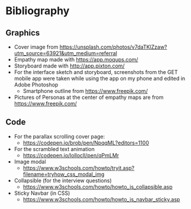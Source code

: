 # Bibliography

## Graphics
- Cover image from https://unsplash.com/photos/v7daTKlZzaw?utm_source=63921&utm_medium=referral
- Empathy map made with https://app.moqups.com/
- Storyboard made with http://app.pixton.com/
- For the interface sketch and storyboard, screenshots from the GET mobile app were taken while using the app on my phone and edited in Adobe Photoshop
  - Smartphone outline from https://www.freepik.com/
- Pictures of Personas at the center of empathy maps are from https://www.freepik.com/

## Code
- For the parallax scrolling cover page:
  - https://codepen.io/brob/pen/NpqqML?editors=1100
- For the scrambled text animation
  - https://codepen.io/lollocll/pen/qPmLMr
- Image modal
  - https://www.w3schools.com/howto/tryit.asp?filename=tryhow_css_modal_img
- Collapsible (for the interview questions)
  - https://www.w3schools.com/howto/howto_js_collapsible.asp
- Sticky Navbar (in CSS) 
  - https://www.w3schools.com/howto/howto_js_navbar_sticky.asp


